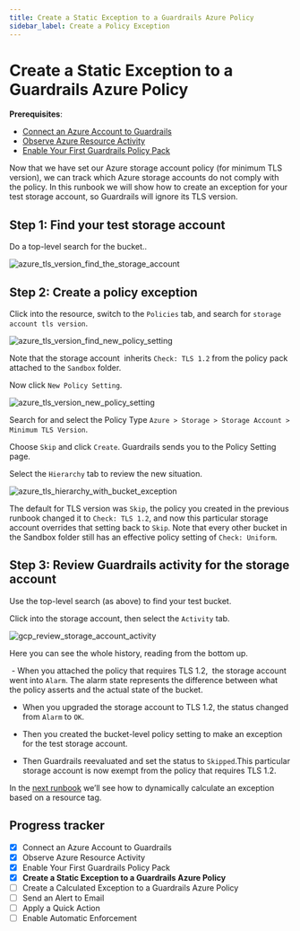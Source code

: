 ```yaml
---
title: Create a Static Exception to a Guardrails Azure Policy
sidebar_label: Create a Policy Exception
---
```



# Create a Static Exception to a Guardrails Azure Policy

**Prerequisites**:   
  
- [Connect an Azure Account to Guardrails](/guardrails/docs/getting-started/getting-started-azure/connect-a-subscription/)
- [Observe Azure Resource Activity](/guardrails/docs/getting-started/getting-started-azure/observe-azure-activity/)
- [Enable Your First Guardrails Policy Pack](/guardrails/docs/getting-started/getting-started-azure/enable-policy-pack/)


Now that we have set our Azure storage account policy (for minimum TLS version), we can track which Azure storage accounts do not comply with the policy. In this runbook we will show how to create an exception for your test storage account, so Guardrails will ignore its TLS version.

## Step 1: Find your test storage account

Do a top-level search for the bucket..

<p><img alt="azure_tls_version_find_the_storage_account" src="/images/docs/guardrails/getting-started/getting-started-azure/create-static-exception/azure-tls-version-find-the-storage-account.png"/></p>

## Step 2: Create a policy exception

Click into the resource, switch to the `Policies` tab, and search for `storage account tls version`.  

<p><img alt="azure_tls_version_find_new_policy_setting" src="/images/docs/guardrails/getting-started/getting-started-azure/create-static-exception/azure-tls-version-find-new-policy-setting.png"/></p>

Note that the storage account  inherits `Check: TLS 1.2` from the policy pack attached to the `Sandbox` folder. 

  
Now click `New Policy Setting`.

<p><img alt="azure_tls_version_new_policy_setting" src="/images/docs/guardrails/getting-started/getting-started-azure/create-static-exception/azure-tls-version-new-policy-setting.png"/></p>

Search for and select the Policy Type `Azure > Storage > Storage Account > Minimum TLS Version`.

  
Choose `Skip` and click `Create`. Guardrails sends you to the Policy Setting page.

Select the `Hierarchy` tab to review the new situation.

<p><img alt="azure_tls_hierarchy_with_bucket_exception" src="/images/docs/guardrails/getting-started/getting-started-azure/create-static-exception/azure-tls-hierarchy-with-bucket-exception.png"/></p>

The default for TLS version was `Skip`, the policy you created in the previous runbook changed it to `Check: TLS 1.2`, and now this particular storage account overrides that setting back to `Skip`. Note that every other bucket in the Sandbox folder still has an effective policy setting of `Check: Uniform`.  


## Step 3: Review Guardrails activity for the storage account

Use the top-level search (as above) to find your test bucket.

Click into the storage account, then select the `Activity` tab.

<p><img alt="gcp_review_storage_account_activity" src="/images/docs/guardrails/getting-started/getting-started-azure/create-static-exception/gcp-review-storage-account-activity.png"/></p>

Here you can see the whole history, reading from the bottom up.

 - When you attached the policy that requires TLS 1.2,  the storage account went into `Alarm`. The alarm state represents the difference between what the policy asserts and the actual state of the bucket.

- When you upgraded the storage account to TLS 1.2, the status changed from `Alarm` to `OK`.  
  
- Then you created the bucket-level policy setting to make an exception for the test storage account.  
  
- Then Guardrails reevaluated and set the status to `Skipped`.This particular storage account is now exempt from the policy that requires TLS 1.2.

  
In the [next runbook](/guardrails/docs/runbooks/getting-started-azure/create-calculated-exception) we’ll see how to dynamically calculate an exception based on a resource tag.


## Progress tracker

- [x] Connect an Azure Account to Guardrails
- [x] Observe Azure Resource Activity
- [x] Enable Your First Guardrails Policy Pack
- [x] **Create a Static Exception to a Guardrails Azure Policy**
- [ ] Create a Calculated Exception to a Guardrails Azure Policy
- [ ] Send an Alert to Email
- [ ] Apply a Quick Action
- [ ] Enable Automatic Enforcement
